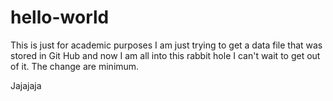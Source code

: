 # hello-world
This is just for academic purposes
I am just trying to get a data file that was stored in Git Hub and now I am all into this rabbit hole
I can't wait to get out of it.
The change are minimum.

Jajajaja
